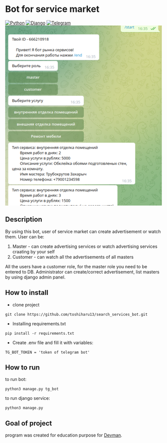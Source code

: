 # Bot for service market
[![Python](http://ForTheBadge.com/images/badges/made-with-python.svg)](https://www.python.org/)
[![Django](https://img.shields.io/badge/Django-092E20?style=for-the-badge&logo=django&logoColor=white)](https://www.djangoproject.com/)
[![Telegram](https://img.shields.io/badge/Telegram-2CA5E0?style=for-the-badge&logo=telegram&logoColor=white)](https://telegram.org/)
![screenshot1](search_services_bot/images/Screenshot%20from%202022-03-06%2016-35-34.png)  
## Description
By using this bot, user of service market can create advertisement or watch them. User can be:
1) Master - can create advertising services or watch advertising services craating by your self
2) Customer - can watch all the advertisements of all masters

All the users have a customer role, for the master role you need to be entered to DB.
Administrator can create/correct advertisement, list masters by using django admin panel.

## How to install
 - clone project

```shell
git clone https://github.com/toshiharu13/search_services_bot.git
```
 - Installing requirements.txt
```shell
pip install -r requirements.txt
```
 - Create .env file and fill it with variables:
 
```dotenv
TG_BOT_TOKEN = 'token of telegram bot'
```
## How to run
to run bot:
```shell
python3 manage.py tg_bot
```
to run django service:
```shell
python3 manage.py
```

## Goal of project
program was created for education purpose for [Devman](https://dvmn.org).
